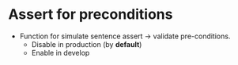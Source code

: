# Assert for preconditions
- Function for simulate sentence assert -> validate pre-conditions.
    - Disable in production (by <b>default</b>)
    - Enable in develop
    